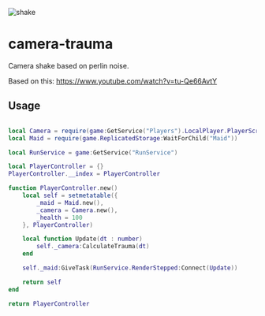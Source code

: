 ![shake](https://user-images.githubusercontent.com/80429347/110708553-c3160100-81f2-11eb-8dd1-a55c4da192c4.gif)

# camera-trauma
Camera shake based on perlin noise.

Based on this: https://www.youtube.com/watch?v=tu-Qe66AvtY

## Usage
```lua

local Camera = require(game:GetService("Players").LocalPlayer.PlayerScripts:WaitForChild("CameraController"))
local Maid = require(game.ReplicatedStorage:WaitForChild("Maid"))

local RunService = game:GetService("RunService")

local PlayerController = {}
PlayerController.__index = PlayerController

function PlayerController.new()
    local self = setmetatable({
        _maid = Maid.new(),
        _camera = Camera.new(),
        _health = 100
    }, PlayerController)

    local function Update(dt : number)
        self._camera:CalculateTrauma(dt)
    end

    self._maid:GiveTask(RunService.RenderStepped:Connect(Update))

    return self
end

return PlayerController
```
